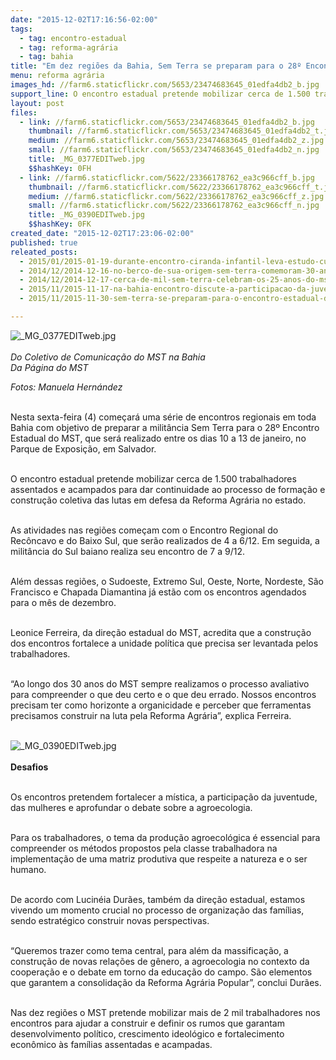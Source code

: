 ```yaml
---
date: "2015-12-02T17:16:56-02:00"
tags:
  - tag: encontro-estadual
  - tag: reforma-agrária
  - tag: bahia
title: "Em dez regiões da Bahia, Sem Terra se preparam para o 28º Encontro Estadual do MST"
menu: reforma agrária
images_hd: //farm6.staticflickr.com/5653/23474683645_01edfa4db2_b.jpg
support_line: O encontro estadual pretende mobilizar cerca de 1.500 trabalhadores para dar continuidade ao processo de formação e construção das lutas em defesa da Reforma Agrária no estado.
layout: post
files:
  - link: //farm6.staticflickr.com/5653/23474683645_01edfa4db2_b.jpg
    thumbnail: //farm6.staticflickr.com/5653/23474683645_01edfa4db2_t.jpg
    medium: //farm6.staticflickr.com/5653/23474683645_01edfa4db2_z.jpg
    small: //farm6.staticflickr.com/5653/23474683645_01edfa4db2_n.jpg
    title: _MG_0377EDITweb.jpg
    $$hashKey: 0FH
  - link: //farm6.staticflickr.com/5622/23366178762_ea3c966cff_b.jpg
    thumbnail: //farm6.staticflickr.com/5622/23366178762_ea3c966cff_t.jpg
    medium: //farm6.staticflickr.com/5622/23366178762_ea3c966cff_z.jpg
    small: //farm6.staticflickr.com/5622/23366178762_ea3c966cff_n.jpg
    title: _MG_0390EDITweb.jpg
    $$hashKey: 0FK
created_date: "2015-12-02T17:23:06-02:00"
published: true
releated_posts:
  - 2015/01/2015-01-19-durante-encontro-ciranda-infantil-leva-estudo-cultura-e-diversao-aos-sem-terrinha.md
  - 2014/12/2014-12-16-no-berco-de-sua-origem-sem-terra-comemoram-30-anos-de-mst-no-parana.md
  - 2014/12/2014-12-17-cerca-de-mil-sem-terra-celebram-os-25-anos-do-mst-no-ceara.md
  - 2015/11/2015-11-17-na-bahia-encontro-discute-a-participacao-da-juventude-na-luta-pela-transformacao-social.md
  - 2015/11/2015-11-30-sem-terra-se-preparam-para-o-encontro-estadual-do-mst-no-maranhao.md

---
```

<p><img alt="_MG_0377EDITweb.jpg" src="//farm6.staticflickr.com/5653/23474683645_01edfa4db2_b.jpg" /><br />
<br />
<em>Do&nbsp;Coletivo de Comunica&ccedil;&atilde;o do MST na Bahia<br />
Da P&aacute;gina do MST</em></p>

<p><em>Fotos: Manuela Hern&aacute;ndez&nbsp;</em></p>

<p><br />
Nesta sexta-feira (4) come&ccedil;ar&aacute; uma s&eacute;rie de encontros regionais em toda Bahia com objetivo de preparar a milit&acirc;ncia Sem Terra para o 28&ordm; Encontro Estadual do MST, que ser&aacute; realizado entre os dias 10 a 13 de janeiro, no Parque de Exposi&ccedil;&atilde;o, em Salvador.&nbsp;</p>

<p><br />
O encontro estadual pretende mobilizar cerca de 1.500 trabalhadores assentados e acampados para dar continuidade ao processo de forma&ccedil;&atilde;o e constru&ccedil;&atilde;o coletiva das lutas em defesa da Reforma Agr&aacute;ria no estado.&nbsp;</p>

<p><br />
As atividades nas regi&otilde;es come&ccedil;am com o Encontro Regional do Rec&ocirc;ncavo e do Baixo Sul, que ser&atilde;o realizados de 4 a 6/12. Em seguida, a milit&acirc;ncia do Sul baiano realiza seu encontro de 7 a 9/12.</p>

<p><br />
Al&eacute;m dessas regi&otilde;es, o Sudoeste, Extremo Sul, Oeste, Norte, Nordeste, S&atilde;o Francisco e Chapada Diamantina j&aacute; est&atilde;o com os encontros agendados para o m&ecirc;s de dezembro.</p>

<p><br />
Leonice Ferreira, da dire&ccedil;&atilde;o estadual do MST, acredita que a constru&ccedil;&atilde;o dos encontros fortalece a unidade pol&iacute;tica que precisa ser levantada pelos trabalhadores.&nbsp;</p>

<p><br />
&ldquo;Ao longo dos 30 anos do MST sempre realizamos o processo avaliativo para compreender o que deu certo e o que deu errado. Nossos encontros precisam ter como horizonte a organicidade e perceber que ferramentas precisamos construir na luta pela Reforma Agr&aacute;ria&rdquo;, explica Ferreira.<br />
&nbsp;</p>

<p><img alt="_MG_0390EDITweb.jpg" src="//farm6.staticflickr.com/5622/23366178762_ea3c966cff_b.jpg" /><br />
<br />
<strong>Desafios</strong></p>

<p><br />
Os encontros pretendem fortalecer a m&iacute;stica, a participa&ccedil;&atilde;o da juventude, das mulheres e aprofundar o debate sobre a agroecologia.&nbsp;</p>

<p><br />
Para os trabalhadores, o tema da produ&ccedil;&atilde;o agroecol&oacute;gica &eacute; essencial para compreender os m&eacute;todos propostos pela classe trabalhadora na implementa&ccedil;&atilde;o de uma matriz produtiva que respeite a natureza e o ser humano.</p>

<p><br />
De acordo com Lucin&eacute;ia Dur&atilde;es, tamb&eacute;m da dire&ccedil;&atilde;o estadual, estamos vivendo um momento crucial no processo de organiza&ccedil;&atilde;o das fam&iacute;lias, sendo estrat&eacute;gico construir novas perspectivas.&nbsp;</p>

<p><br />
&ldquo;Queremos trazer como tema central, para al&eacute;m da massifica&ccedil;&atilde;o, a constru&ccedil;&atilde;o de novas rela&ccedil;&otilde;es de g&ecirc;nero, a agroecologia no contexto da coopera&ccedil;&atilde;o e o debate em torno da educa&ccedil;&atilde;o do campo. S&atilde;o elementos que garantem a consolida&ccedil;&atilde;o da Reforma Agr&aacute;ria Popular&rdquo;, conclui Dur&atilde;es.</p>

<p><br />
Nas dez regi&otilde;es o MST pretende mobilizar mais de 2 mil trabalhadores nos encontros para ajudar a construir e definir os rumos que garantam desenvolvimento pol&iacute;tico, crescimento ideol&oacute;gico e fortalecimento econ&ocirc;mico &agrave;s fam&iacute;lias assentadas e acampadas.</p>
